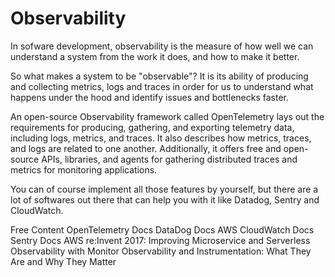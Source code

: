 # Observability

In sofware development, observability is the measure of how well we can understand a system from the work it does, and how to make it better.

So what makes a system to be "observable"? It is its ability of producing and collecting metrics, logs and traces in order for us to understand what happens under the hood and identify issues and bottlenecks faster.

An open-source Observability framework called OpenTelemetry lays out the requirements for producing, gathering, and exporting telemetry data, including logs, metrics, and traces. It also describes how metrics, traces, and logs are related to one another. Additionally, it offers free and open-source APIs, libraries, and agents for gathering distributed traces and metrics for monitoring applications.

You can of course implement all those features by yourself, but there are a lot of softwares out there that can help you with it like Datadog, Sentry and CloudWatch.

<ResourceGroupTitle>Free Content</ResourceGroupTitle>
<BadgeLink colorScheme='blue' badgeText='Official Documentation' href='https://opentelemetry.io/docs/'>OpenTelemetry Docs</BadgeLink>
<BadgeLink colorScheme='blue' badgeText='Official Documentation' href='https://docs.datadoghq.com/'>DataDog Docs</BadgeLink>
<BadgeLink colorScheme='blue' badgeText='Official Documentation' href='https://aws.amazon.com/cloudwatch/getting-started/'>AWS CloudWatch Docs</BadgeLink>
<BadgeLink colorScheme='blue' badgeText='Official Documentation' href='https://docs.sentry.io/'>Sentry Docs</BadgeLink>
<BadgeLink badgeText='Watch' href='https://www.youtube.com/watch?v=Wx0SHRb2xcI'>AWS re:Invent 2017: Improving Microservice and Serverless Observability with Monitor</BadgeLink>
<BadgeLink colorScheme='yellow' badgeText='Read' href='https://newrelic.com/blog/best-practices/observability-instrumentation'>Observability and Instrumentation: What They Are and Why They Matter</BadgeLink>